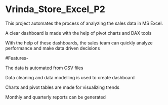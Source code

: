 # Vrinda_Store_Excel_P2

This project automates the process of analyzing the sales data in MS Excel.

A clear dashboard is made with the help of pivot charts and DAX tools

With the help of these dashboards, the sales team can quickly analyze performance and make data driven decisions

#Features-

The data is automated from CSV files

Data cleaning and data modelling is used to create dashboard

Charts and pivot tables are made for visualizing trends

Monthly and quarterly reports can be generated
